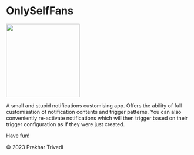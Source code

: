 # OnlySelfFans

<img src="https://github.com/Prakhar896/OnlySelfFans/assets/53103894/4cefda98-6bc6-408e-99dd-fe6a1c80ad84" height="200">


A small and stupid notifications customising app. Offers the ability of full customisation of notification contents and trigger patterns. You can also conveniently re-activate notifications which will then trigger based on their trigger configuration as if they were just created.

Have fun!

©️ 2023 Prakhar Trivedi
